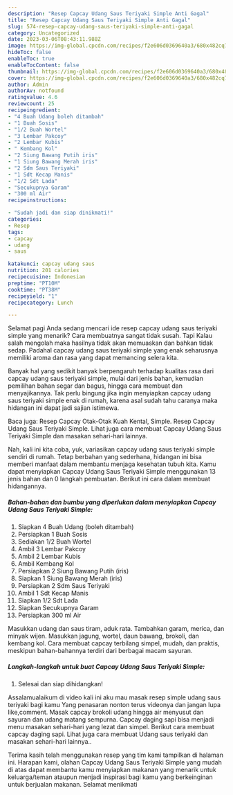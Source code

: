 ```yaml
---
description: "Resep Capcay Udang Saus Teriyaki Simple Anti Gagal"
title: "Resep Capcay Udang Saus Teriyaki Simple Anti Gagal"
slug: 574-resep-capcay-udang-saus-teriyaki-simple-anti-gagal
category: Uncategorized
date: 2023-03-06T08:43:11.988Z
image: https://img-global.cpcdn.com/recipes/f2e606d0369640a3/680x482cq70/capcay-udang-saus-teriyaki-simple-foto-resep-utama.jpg
hideToc: false
enableToc: true
enableTocContent: false
thumbnail: https://img-global.cpcdn.com/recipes/f2e606d0369640a3/680x482cq70/capcay-udang-saus-teriyaki-simple-foto-resep-utama.jpg
cover: https://img-global.cpcdn.com/recipes/f2e606d0369640a3/680x482cq70/capcay-udang-saus-teriyaki-simple-foto-resep-utama.jpg
author: Admin
authorAv: notfound
ratingvalue: 4.6
reviewcount: 25
recipeingredient:
- "4 Buah Udang boleh ditambah"
- "1 Buah Sosis"
- "1/2 Buah Wortel"
- "3 Lembar Pakcoy"
- "2 Lembar Kubis"
- " Kembang Kol"
- "2 Siung Bawang Putih iris"
- "1 Siung Bawang Merah iris"
- "2 Sdm Saus Teriyaki"
- "1 Sdt Kecap Manis"
- "1/2 Sdt Lada"
- "Secukupnya Garam"
- "300 ml Air"
recipeinstructions:

- "Sudah jadi dan siap dinikmati!"
categories:
- Resep
tags:
- capcay
- udang
- saus

katakunci: capcay udang saus 
nutrition: 201 calories
recipecuisine: Indonesian
preptime: "PT10M"
cooktime: "PT38M"
recipeyield: "1"
recipecategory: Lunch

---
```



Selamat pagi Anda sedang mencari ide resep capcay udang saus teriyaki simple yang menarik? Cara membuatnya sangat tidak susah. Tapi Kalau salah mengolah maka hasilnya tidak akan memuaskan dan bahkan tidak sedap. Padahal capcay udang saus teriyaki simple yang enak seharusnya memiliki aroma dan rasa yang dapat memancing selera kita.


Banyak hal yang sedikit banyak berpengaruh terhadap kualitas rasa dari capcay udang saus teriyaki simple, mulai dari jenis bahan, kemudian pemilihan bahan segar dan bagus, hingga cara membuat dan menyajikannya. Tak perlu bingung jika ingin menyiapkan capcay udang saus teriyaki simple enak di rumah, karena asal sudah tahu caranya maka hidangan ini dapat jadi sajian istimewa.

Baca juga: Resep Capcay Otak-Otak Kuah Kental, Simple. Resep Capcay Udang Saus Teriyaki Simple. Lihat juga cara membuat Capcay Udang Saus Teriyaki Simple dan masakan sehari-hari lainnya.


Nah, kali ini kita coba, yuk, variasikan capcay udang saus teriyaki simple sendiri di rumah. Tetap berbahan yang sederhana, hidangan ini bisa memberi manfaat dalam membantu menjaga kesehatan tubuh kita. Kamu dapat menyiapkan Capcay Udang Saus Teriyaki Simple menggunakan 13 jenis bahan dan 0 langkah pembuatan. Berikut ini cara dalam membuat hidangannya.

<!--inarticleads1-->

##### Bahan-bahan dan bumbu yang diperlukan dalam menyiapkan Capcay Udang Saus Teriyaki Simple:

1. Siapkan 4 Buah Udang (boleh ditambah)
1. Persiapkan 1 Buah Sosis
1. Sediakan 1/2 Buah Wortel
1. Ambil 3 Lembar Pakcoy
1. Ambil 2 Lembar Kubis
1. Ambil  Kembang Kol
1. Persiapkan 2 Siung Bawang Putih (iris)
1. Siapkan 1 Siung Bawang Merah (iris)
1. Persiapkan 2 Sdm Saus Teriyaki
1. Ambil 1 Sdt Kecap Manis
1. Siapkan 1/2 Sdt Lada
1. Siapkan Secukupnya Garam
1. Persiapkan 300 ml Air


Masukkan udang dan saus tiram, aduk rata. Tambahkan garam, merica, dan minyak wijen. Masukkan jagung, wortel, daun bawang, brokoli, dan kembang kol. Cara membuat capcay terbilang simpel, mudah, dan praktis, meskipun bahan-bahannya terdiri dari berbagai macam sayuran. 

<!--inarticleads2-->

##### Langkah-langkah untuk buat Capcay Udang Saus Teriyaki Simple:


1. Selesai dan siap dihidangkan!

Assalamualaikum di video kali ini aku mau masak resep simple udang saus teriyaki bagi kamu Yang penasaran nonton terus videonya dan jangan lupa like,comment. Masak capcay brokoli udang hingga air menyusut dan sayuran dan udang matang sempurna. Capcay daging sapi bisa menjadi menu masakan sehari-hari yang lezat dan simpel. Berikut cara membuat capcay daging sapi. Lihat juga cara membuat Udang saus teriyaki dan masakan sehari-hari lainnya.. 

Terima kasih telah menggunakan resep yang tim kami tampilkan di halaman ini. Harapan kami, olahan Capcay Udang Saus Teriyaki Simple yang mudah di atas dapat membantu kamu menyiapkan makanan yang menarik untuk keluarga/teman ataupun menjadi inspirasi bagi kamu yang berkeinginan untuk berjualan makanan. Selamat menikmati
